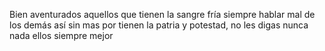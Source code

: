 Bien aventurados aquellos que tienen la sangre fría siempre hablar mal de los demás así sin mas por tienen la patria y potestad, no les digas nunca nada ellos siempre mejor